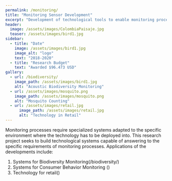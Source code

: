 ```yaml
---
permalink: /monitoring/
title: "Monitoring Sensor Development"
excerpt: "Development of technological tools to enable monitoring processes"
header:
  image: /assets/images/ColombiaPaisaje.jpg
  teaser: /assets/images/bird1.jpg
sidebar:
  - title: "Date"
    image: /assets/images/bird1.jpg
    image_alt: "logo"
    text: "2018-2020"
  - title: "Research Budget"
    text: "Awarded $96.473 USD"
gallery:
  - url: /biodiversity/
    image_path: /assets/images/bird1.jpg
    alt: "Acoustic Biodiversity Monitoring"
  - url: /assets/images/mosquito.png
    image_path: /assets/images/mosquito.png
    alt: "Mosquito Counting"
  - url: /assets/images/retail.jpg
      image_path: /assets/images/retail.jpg
      alt: "Technology in Retail"
---
```


Monitoring processes require specialized systems adapted to the specific environment 
where the technology has to be deployed into. 
This research project seeks to build technological systems capable of answering to 
the specific requirements of monitoring processes.
Applications of the developments include:
1. Systems for Biodiversity Monitoring(/biodiversity/)
2. Systems for Consumer Behavior Monitoring ()
3. Technology for retail()  


